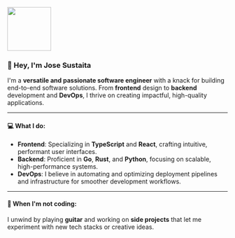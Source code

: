 <p align="left">
  <img src="https://media.giphy.com/media/WUlplcMpOCEmTGBtBW/giphy.gif" width="100px">
</p>

### 👋 Hey, I'm Jose Sustaita
I'm a **versatile and passionate software engineer** with a knack for building end-to-end software solutions. From **frontend** design to **backend** development and **DevOps**, I thrive on creating impactful, high-quality applications.

---

#### 💻 **What I do:**
- **Frontend**: Specializing in **TypeScript** and **React**, crafting intuitive, performant user interfaces.
- **Backend**: Proficient in **Go**, **Rust**, and **Python**, focusing on scalable, high-performance systems.
- **DevOps**: I believe in automating and optimizing deployment pipelines and infrastructure for smoother development workflows.

---

#### 🎸 **When I'm not coding:**
I unwind by playing **guitar** and working on **side projects** that let me experiment with new tech stacks or creative ideas.

